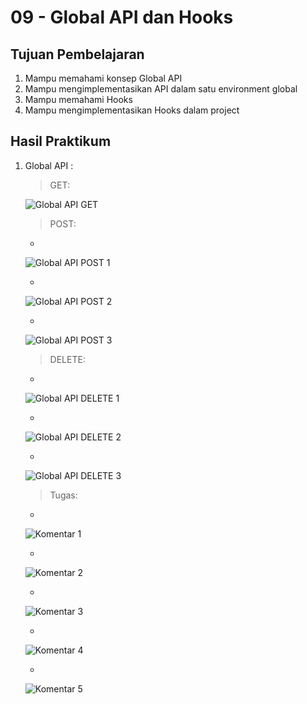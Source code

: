 # 09 - Global API dan Hooks


## Tujuan Pembelajaran

1. Mampu memahami konsep Global API
2. Mampu mengimplementasikan API dalam satu environment global
3. Mampu memahami Hooks
4. Mampu mengimplementasikan Hooks dalam project


## Hasil Praktikum

1. Global API :
    > GET:
        
    ![Global API GET](img/global-api-get.png)

    > POST:
    
    *  
    ![Global API POST 1](img/global-api-post-1.png)
    
    *  
    ![Global API POST 2](img/global-api-post-2.png)
    
    *  
    ![Global API POST 3](img/global-api-post-3.png)
    
    > DELETE:

    *  
    ![Global API DELETE 1](img/global-api-delete-1.png)
    
    *  
    ![Global API DELETE 2](img/global-api-delete-2.png)
    
    *  
    ![Global API DELETE 3](img/global-api-delete-3.png)


    > Tugas:
    *  
    ![Komentar 1](img/tugas-komentar-1.png)
    
    *  
    ![Komentar 2](img/tugas-komentar-2.png)
    
    *  
    ![Komentar 3](img/tugas-komentar-3.png)
    
    *  
    ![Komentar 4](img/tugas-komentar-4.png)
    
    *  
    ![Komentar 5](img/tugas-komentar-5.png)

